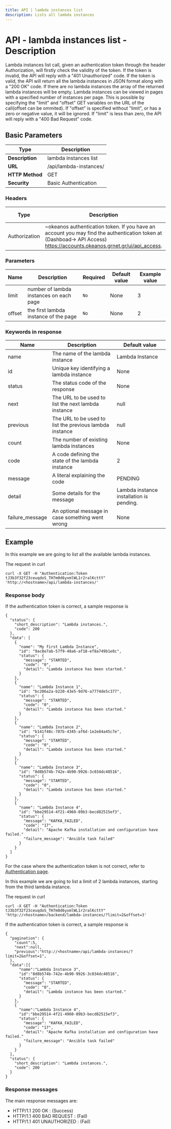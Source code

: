 ```yaml
---
title: API | lambda instances list
description: Lists all lambda instances
---
```


# API - lambda instances list - Description

Lambda instances list call, given an authentication token through the header Authorization,
will firstly check the validity of the token. If the token is invalid, the API will reply
with a "401 Unauthorized" code. If the token is valid, the API will return all the lambda
instances in JSON format along with a "200 OK" code. If there are no lambda instances the array
of the returned lambda instances will be empty. Lambda instances can be viewed in pages with
a specified number of instances per page. This is possible by specifying the "limit" and "offset"
GET variables on the URL of the call(offset can be ommited). If "offset" is specified without
"limit", or has a zero or negative value, it will be ignored. If "limit" is less than zero, the API
will reply with a "400 Bad Request" code.


## Basic Parameters

Type            | Description
----------------|--------------------------
**Description** | lambda instances list
**URL**         | /api/lambda-instances/
**HTTP Method** | GET
**Security**    | Basic Authentication


### Headers

Type  | Description | Required | Default value | Example value
----------|-------------|----------|---------------|---------------
Authorization | ~okeanos authentication token. If you have an account you may find the authentication token at (Dashboad-> API Access) https://accounts.okeanos.grnet.gr/ui/api_access. | `Yes` | None | Token tJ3b3f32f23ceuqdoS_..


### Parameters

Name   | Description | Required | Default value | Example value
-------|-------------|----------|---------------|---------------
limit  | number of lambda instances on each page | `No` | None | 3
offset   | the first lambda instance of the page | `No` | None | 2


### Keywords in response
Name  | Description | Default value
------|------------|---------------
name  | The name of the lambda instance | Lambda Instance
id  | Unique key identifying a lambda instance | None
status | The status code of the response | None
next | The URL to be used to list the next lambda instance | null
previous | The URL to be used to list the previous lambda instance | null
count | The number of existing lambda instances | None
code | A code defining the state of the lambda instance| 2
message | A literal explaining the code| PENDING
detail | Some details for the message | Lambda instance installation is pending.
failure_message | An optional message in case something went wrong| None

## Example

In this example we are going to list all the available lambda instances.

The request in curl

```
curl -X GET -H "Authentication:Token tJ3b3f32f23ceuqdoS_TH7m0d6yxmlWL1r2ralKcttY" 'http://<hostname>/api/lambda-instances/'
```


### Response body

If the authentication token is correct, a sample response is


```
{
  "status": {
    "short_description": "Lambda instances.",
    "code": 200
  },
  "data": [
    {
      "name": "My first Lambda Instance",
      "id": "9ac8e7ab-57f9-48a6-af18-ef8a749b1e8c",
      "status": {
        "message": "STARTED",
        "code": "0",
        "detail": "Lambda instance has been started."
      }
    },
    {
      "name": "Lambda Instance 1",
      "id": "bc206a2a-b220-43e5-9d76-a7774de5c377",
      "status": {
        "message": "STARTED",
        "code": "0",
        "detail": "Lambda instance has been started."
      }
    },
    {
      "name": "Lambda Instance 2",
      "id": "b141f48c-787b-4345-af6d-1e2e84a45c7e",
      "status": {
        "message": "STARTED",
        "code": "0",
        "detail": "Lambda instance has been started."
      }
    },
    {
      "name": "Lambda Instance 3",
      "id": "8d8b574b-742e-4b90-9926-3c034dc40516",
      "status": {
        "message": "STARTED",
        "code": "0",
        "detail": "Lambda instance has been started."
      }
    },
    {
      "name": "Lambda Instance 4",
      "id": "bbe29514-4f21-4960-89b3-becd82515ef3",
      "status": {
        "message": "KAFKA_FAILED",
        "code": "17",
        "detail": "Apache Kafka installation and configuration have failed."
        "failure_message": "Ansible task failed"
      }
    }
  ]
}
```

For the case where the authentication token is not correct, refer to [Authentication page](Authentication.md).

In this example we are going to list a limit of 2 lambda instances, starting from the third lambda instance.

The request in curl

```
curl -X GET -H "Authentication:Token tJ3b3f32f23ceuqdoS_TH7m0d6yxmlWL1r2ralKcttY" 'http://<hostname>/backend/lambda-instances/?limit=2&offset=3'
```

If the authentication token is correct, a sample response is

```
{
  "pagination": {
    "count":5,
    "next":null,
    "previous":"http://<hostname>/api/lambda-instances/?limit=2&offset=1",
  },
  "data":[{
      "name":"Lambda Instance 3",
      "id":"8d8b574b-742e-4b90-9926-3c034dc40516",
      "status": {
        "message": "STARTED",
        "code": "0",
        "detail": "Lambda instance has been started."
      }
    },
    {
      "name":"Lambda Instance 4",
      "id":"bbe29514-4f21-4960-89b3-becd82515ef3",
      "status": {
        "message": "KAFKA_FAILED",
        "code": "17",
        "detail": "Apache Kafka installation and configuration have failed."
        "failure_message": "Ansible task failed"
      }
    }
  ],
  "status": {
    "short_description": "Lambda instances.",
    "code": 200
  }
}
```

### Response messages

The main response messages are:

- HTTP/1.1 200 OK : (Success)
- HTTP/1.1 400 BAD REQUEST : (Fail)
- HTTP/1.1 401 UNAUTHORIZED : (Fail)
